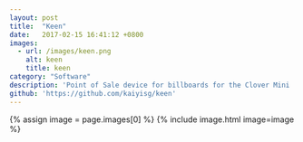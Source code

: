 ```yaml
---
layout: post
title:  "Keen"
date:   2017-02-15 16:41:12 +0800
images:
  - url: /images/keen.png
    alt: keen
    title: keen
category: "Software"
description: 'Point of Sale device for billboards for the Clover Mini '
github: 'https://github.com/kaiyisg/keen'
---
```


{% assign image = page.images[0] %} 
{% include image.html image=image %}
